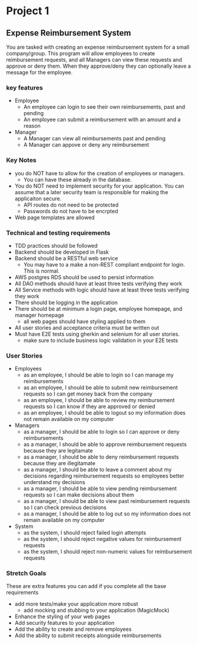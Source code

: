 # Project 1

## Expense Reimbursement System
You are tasked with creating an expense reimbursement system for a small company/group. This program will allow employees to create reimbursement requests, and all Managers can view these requests and approve or deny them. When they approve/deny they can optionally leave a message for the employee.

### key features
- Employee
    - An employee can login to see their own reimbursements, past and pending
    - An employee can submit a reimbursement with an amount and a reason
- Manager
    - A Manager can view all reimbursements past and pending
    - A Manager can appove or deny any reimbursement

### Key Notes
- you do NOT have to allow for the creation of employees or managers.
    - You can have these already in the database.
- You do NOT need to implement security for your application. You can assume that a later security team is responsible for making the applicaiton secure.
    - API routes do not need to be protected
    - Passwords do not have to be encrpted
- Web page templates are allowed

### Technical and testing requirements
- TDD practices should be followed
- Backend should be developed in Flask
- Backend should be a RESTful web service
    - You may have to a make a non-REST compliant endpoint for login. This is normal.
- AWS postgres RDS should be used to persist information
- All DAO methods should have at least three tests verifying they work
- All Service methods with logic should have at least three tests verifying they work
- There should be logging in the application
- There should be at minimum a login page, employee homepage, and manager homepage
    - all web pages should have styling applied to them
- All user stories and acceptance criteria must be written out
- Must have E2E tests using gherkin and selenium for all user stories.
    - make sure to include business logic validation in your E2E tests

### User Stories
- Employees
    - as an employee, I should be able to login so I can manage my reimbursements
    - as an employee, I should be able to submit new reimbursement requests so I can get money back from the company
    - as an employee, I should be able to review my reimbursement requests so I can know if they are approved or denied
    - as an employee, I should be able to logout so my information does not remain available on my computer
- Managers
    - as a manager, I should be able to login so I can approve or deny reimbursements
    - as a manager, I should be able to approve reimbursement requests because they are legitamate
    - as a manager, I should be able to deny reimbursement requests because they are illegitamate
    - as a manager, I should be able to leave a comment about my decisions regarding reimbursement requests so employees better understand my decisions
    - as a manager, I should be able to view pending reimbursement requests so I can make decisions about them
    - as a manager, I should be able to view past reimbursement requests so I can check previous decisions
    - as a manager, I should be able to log out so my information does not remain available on my computer
- System
    - as the system, I should reject failed login attempts
    - as the system, I should reject negative values for reimbursement requests
    - as the system, I should reject non-numeric values for reimbursement requests

### Stretch Goals
These are extra features you can add if you complete all the base requirements
- add more tests/make your application more robust
    - add mocking and stubbing to your application (MagicMock)
- Enhance the styling of your web pages
- Add security features to your application
- Add the ability to create and remove employees
- Add the ability to submit receipts alongside reimbursements